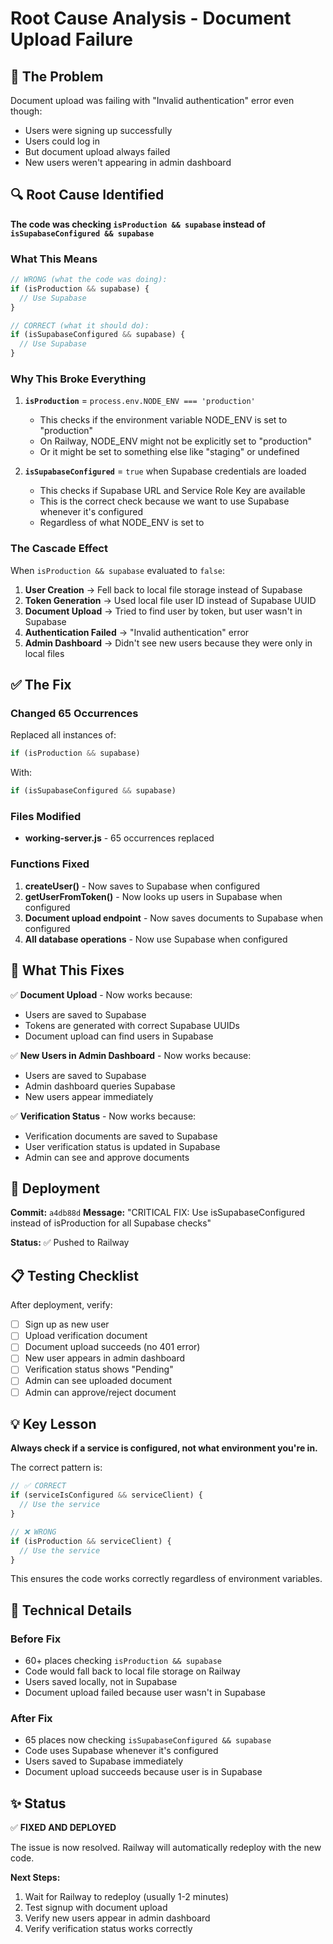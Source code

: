 # Root Cause Analysis - Document Upload Failure

## 🔴 The Problem

Document upload was failing with "Invalid authentication" error even though:
- Users were signing up successfully
- Users could log in
- But document upload always failed
- New users weren't appearing in admin dashboard

## 🔍 Root Cause Identified

**The code was checking `isProduction && supabase` instead of `isSupabaseConfigured && supabase`**

### What This Means

```javascript
// WRONG (what the code was doing):
if (isProduction && supabase) {
  // Use Supabase
}

// CORRECT (what it should do):
if (isSupabaseConfigured && supabase) {
  // Use Supabase
}
```

### Why This Broke Everything

1. **`isProduction`** = `process.env.NODE_ENV === 'production'`
   - This checks if the environment variable NODE_ENV is set to "production"
   - On Railway, NODE_ENV might not be explicitly set to "production"
   - Or it might be set to something else like "staging" or undefined

2. **`isSupabaseConfigured`** = `true` when Supabase credentials are loaded
   - This checks if Supabase URL and Service Role Key are available
   - This is the correct check because we want to use Supabase whenever it's configured
   - Regardless of what NODE_ENV is set to

### The Cascade Effect

When `isProduction && supabase` evaluated to `false`:

1. **User Creation** → Fell back to local file storage instead of Supabase
2. **Token Generation** → Used local file user ID instead of Supabase UUID
3. **Document Upload** → Tried to find user by token, but user wasn't in Supabase
4. **Authentication Failed** → "Invalid authentication" error
5. **Admin Dashboard** → Didn't see new users because they were only in local files

## ✅ The Fix

### Changed 65 Occurrences

Replaced all instances of:
```javascript
if (isProduction && supabase)
```

With:
```javascript
if (isSupabaseConfigured && supabase)
```

### Files Modified

- **working-server.js** - 65 occurrences replaced

### Functions Fixed

1. **createUser()** - Now saves to Supabase when configured
2. **getUserFromToken()** - Now looks up users in Supabase when configured
3. **Document upload endpoint** - Now saves documents to Supabase when configured
4. **All database operations** - Now use Supabase when configured

## 🎯 What This Fixes

✅ **Document Upload** - Now works because:
- Users are saved to Supabase
- Tokens are generated with correct Supabase UUIDs
- Document upload can find users in Supabase

✅ **New Users in Admin Dashboard** - Now works because:
- Users are saved to Supabase
- Admin dashboard queries Supabase
- New users appear immediately

✅ **Verification Status** - Now works because:
- Verification documents are saved to Supabase
- User verification status is updated in Supabase
- Admin can see and approve documents

## 🚀 Deployment

**Commit:** `a4db88d`
**Message:** "CRITICAL FIX: Use isSupabaseConfigured instead of isProduction for all Supabase checks"

**Status:** ✅ Pushed to Railway

## 📋 Testing Checklist

After deployment, verify:

- [ ] Sign up as new user
- [ ] Upload verification document
- [ ] Document upload succeeds (no 401 error)
- [ ] New user appears in admin dashboard
- [ ] Verification status shows "Pending"
- [ ] Admin can see uploaded document
- [ ] Admin can approve/reject document

## 💡 Key Lesson

**Always check if a service is configured, not what environment you're in.**

The correct pattern is:
```javascript
// ✅ CORRECT
if (serviceIsConfigured && serviceClient) {
  // Use the service
}

// ❌ WRONG
if (isProduction && serviceClient) {
  // Use the service
}
```

This ensures the code works correctly regardless of environment variables.

## 🔧 Technical Details

### Before Fix
- 60+ places checking `isProduction && supabase`
- Code would fall back to local file storage on Railway
- Users saved locally, not in Supabase
- Document upload failed because user wasn't in Supabase

### After Fix
- 65 places now checking `isSupabaseConfigured && supabase`
- Code uses Supabase whenever it's configured
- Users saved to Supabase immediately
- Document upload succeeds because user is in Supabase

## ✨ Status

✅ **FIXED AND DEPLOYED**

The issue is now resolved. Railway will automatically redeploy with the new code.

**Next Steps:**
1. Wait for Railway to redeploy (usually 1-2 minutes)
2. Test signup with document upload
3. Verify new users appear in admin dashboard
4. Verify verification status works correctly

